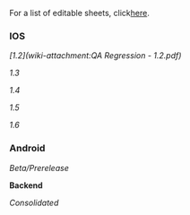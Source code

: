 For a list of editable sheets, click[here](https://drive.google.com/a/getvictorious.com/#folders/0B33Iqf2Ee8omZHhPTEs2ckZaR28).

### **IOS**

*[1.2](wiki-attachment:QA Regression  - 1.2.pdf)*

*1.3*

*1.4*

*1.5*

*1.6*

### **Android**

*Beta/Prerelease*

**Backend**

*Consolidated*

 

 

 

